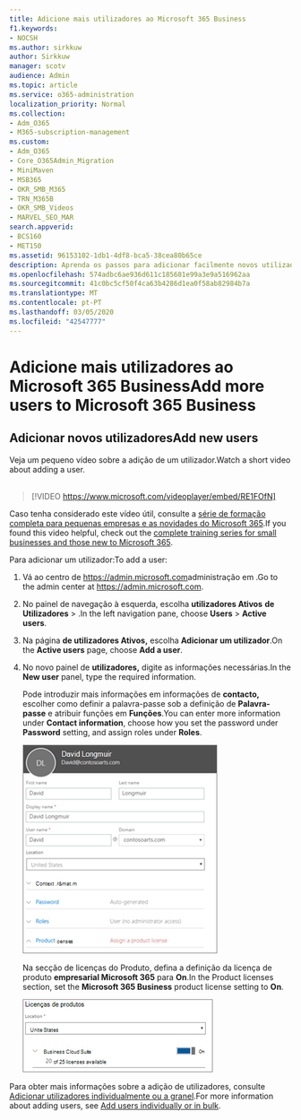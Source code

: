 ```yaml
---
title: Adicione mais utilizadores ao Microsoft 365 Business
f1.keywords:
- NOCSH
ms.author: sirkkuw
author: Sirkkuw
manager: scotv
audience: Admin
ms.topic: article
ms.service: o365-administration
localization_priority: Normal
ms.collection:
- Adm_O365
- M365-subscription-management
ms.custom:
- Adm_O365
- Core_O365Admin_Migration
- MiniMaven
- MSB365
- OKR_SMB_M365
- TRN_M365B
- OKR_SMB_Videos
- MARVEL_SEO_MAR
search.appverid:
- BCS160
- MET150
ms.assetid: 96153102-1db1-4df8-bca5-38cea80b65ce
description: Aprenda os passos para adicionar facilmente novos utilizadores, proteger os seus dispositivos e atribuir funções no Microsoft 365 Business.
ms.openlocfilehash: 574adbc6ae936d611c185681e99a3e9a516962aa
ms.sourcegitcommit: 41c0bc5cf50f4ca63b4286d1ea0f58ab82984b7a
ms.translationtype: MT
ms.contentlocale: pt-PT
ms.lasthandoff: 03/05/2020
ms.locfileid: "42547777"
---
```

# <a name="add-more-users-to-microsoft-365-business"></a><span data-ttu-id="1b4f7-103">Adicione mais utilizadores ao Microsoft 365 Business</span><span class="sxs-lookup"><span data-stu-id="1b4f7-103">Add more users to Microsoft 365 Business</span></span>

## <a name="add-new-users"></a><span data-ttu-id="1b4f7-104">Adicionar novos utilizadores</span><span class="sxs-lookup"><span data-stu-id="1b4f7-104">Add new users</span></span>

<span data-ttu-id="1b4f7-105">Veja um pequeno vídeo sobre a adição de um utilizador.</span><span class="sxs-lookup"><span data-stu-id="1b4f7-105">Watch a short video about adding a user.</span></span> <br><br>

> [!VIDEO https://www.microsoft.com/videoplayer/embed/RE1FOfN] 

<span data-ttu-id="1b4f7-106">Caso tenha considerado este vídeo útil, consulte a [série de formação completa para pequenas empresas e as novidades do Microsoft 365](https://support.office.com/article/6ab4bbcd-79cf-4000-a0bd-d42ce4d12816).</span><span class="sxs-lookup"><span data-stu-id="1b4f7-106">If you found this video helpful, check out the [complete training series for small businesses and those new to Microsoft 365](https://support.office.com/article/6ab4bbcd-79cf-4000-a0bd-d42ce4d12816).</span></span>

<span data-ttu-id="1b4f7-107">Para adicionar um utilizador:</span><span class="sxs-lookup"><span data-stu-id="1b4f7-107">To add a user:</span></span>

1. <span data-ttu-id="1b4f7-108">Vá ao centro de <a href="https://go.microsoft.com/fwlink/p/?linkid=837890" target="_blank">https://admin.microsoft.com</a>administração em .</span><span class="sxs-lookup"><span data-stu-id="1b4f7-108">Go to the admin center at <a href="https://go.microsoft.com/fwlink/p/?linkid=837890" target="_blank">https://admin.microsoft.com</a>.</span></span> 
2. <span data-ttu-id="1b4f7-109">No painel de navegação à esquerda, escolha **utilizadores Ativos** **de Utilizadores** \> .</span><span class="sxs-lookup"><span data-stu-id="1b4f7-109">In the left navigation pane, choose **Users** \> **Active users**.</span></span>
3. <span data-ttu-id="1b4f7-110">Na página **de utilizadores Ativos,** escolha **Adicionar um utilizador**.</span><span class="sxs-lookup"><span data-stu-id="1b4f7-110">On the **Active users** page, choose **Add a user**.</span></span>
4. <span data-ttu-id="1b4f7-111">No novo painel de **utilizadores,** digite as informações necessárias.</span><span class="sxs-lookup"><span data-stu-id="1b4f7-111">In the **New user** panel, type the required information.</span></span> 
  
    <span data-ttu-id="1b4f7-112">Pode introduzir mais informações em informações de **contacto,** escolher como definir a palavra-passe sob a definição de **Palavra-passe** e atribuir funções em **Funções**.</span><span class="sxs-lookup"><span data-stu-id="1b4f7-112">You can enter more information under **Contact information**, choose how you set the password under **Password** setting, and assign roles under **Roles**.</span></span>
      
    ![Enter user information in the New user card](../media/f04d39ca-48be-4868-8330-8552a4754c8b.png)
      
    <span data-ttu-id="1b4f7-114">Na secção de licenças do Produto, defina a definição da licença de produto **empresarial Microsoft 365** para **On**.</span><span class="sxs-lookup"><span data-stu-id="1b4f7-114">In the Product licenses section, set the **Microsoft 365 Business** product license setting to **On**.</span></span>
      
    ![Set the license setting to On position](../media/7404f7f7-93bc-44a3-9ffb-4208b5b17402.png)
  
<span data-ttu-id="1b4f7-116">Para obter mais informações sobre a adição de utilizadores, consulte [Adicionar utilizadores individualmente ou a granel](https://docs.microsoft.com/office365/admin/add-users/add-users).</span><span class="sxs-lookup"><span data-stu-id="1b4f7-116">For  more information about adding users, see [Add users individually or in bulk](https://docs.microsoft.com/office365/admin/add-users/add-users).</span></span>
  

